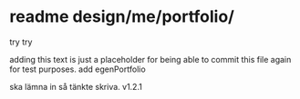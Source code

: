 # readme design/me/portfolio/
try try

adding this text is just a placeholder for being able to commit this file again for test purposes.
add egenPortfolio

ska lämna in så tänkte skriva.
v1.2.1